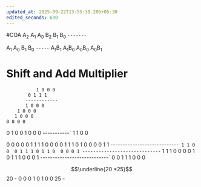 ```yaml
---
updated_at: 2025-09-22T13:55:39.206+05:30
edited_seconds: 630
---
```

#COA 
A<sub>2</sub> A<sub>1</sub> A<sub>0</sub> 
B<sub>2</sub> B<sub>1</sub> B<sub>0</sub> 
`-------`


A<sub>1</sub>  A<sub>0</sub>
B<sub>1</sub>  B<sub>0</sub>
`-----`
A<sub>1</sub>B<sub>1</sub>  A<sub>1</sub>B<sub>0</sub> A<sub>0</sub>B<sub>0</sub> 
	 A<sub>0</sub>B<sub>1</sub>
# Shift and Add Multiplier
			   1 0 0 0
			0 1 1 1
		   ------------
		   1 0 0 0
		1 0 0 0
	   1 0 0 0
	0 0 0 0


0 1 0 0
1 0 0 0
-----------`
1 1 0 0

0 0 0 0  0 1 1 1
1 0 0 0  0 1 1 1
0 1 0 0  0 0 1 1
----------------------------`
1 1 0 0  0 1 1 1
0 1 1 0  0 0 0 1
-----------------------------`
1 1 1 0  0 0 0 1
0 1 1 1  0 0 0 1
----------------------------`
0 0 1 1  1 0 0 0



$$\underline{20 *25}$$
20 - 0 0 0 1 0 1 0 0
25 - 